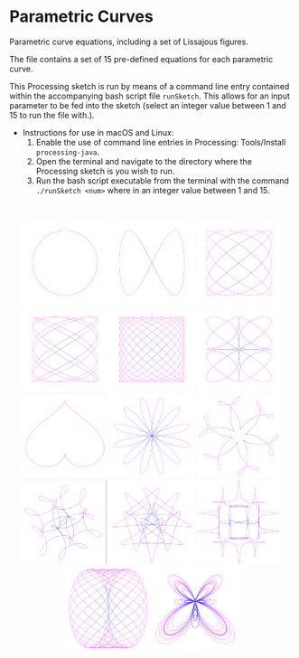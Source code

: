 # Parametric Curves

Parametric curve equations, including a set of Lissajous figures.

The file contains a set of 15 pre-defined equations for each parametric curve.

This Processing sketch is run by means of a command line entry contained within the accompanying bash script file `runSketch`.
This allows for an input parameter to be fed into the sketch (select an integer value between 1 and 15 to run the file with.).

* Instructions for use in macOS and Linux:
  1. Enable the use of command line entries in Processing: Tools/Install `processing-java`.
  2. Open the terminal and navigate to the directory where the Processing sketch is you wish to run.
  3. Run the bash script executable from the terminal with the command `./runSketch <num>` where <num> in an integer value between 1 and 15.

<br/>
<p align="center">
  <img src="images/1.png" width="150px"/>
  <img src="images/2.png" width="150px"/>
  <img src="images/3.png" width="150px"/>
  <img src="images/4.png" width="150px"/>
  <img src="images/5.png" width="150px"/>
  <img src="images/6.png" width="150px"/>
  <img src="images/7.png" width="150px"/>
  <img src="images/8.png" width="150px"/>
  <img src="images/9.png" width="150px"/>
  <img src="images/10.png" width="150px"/>
  <img src="images/11.png" width="150px"/>
  <img src="images/12.png" width="150px"/>
  <img src="images/13.png" width="150px"/>
  <img src="images/15.png" width="150px"/>
</p>
